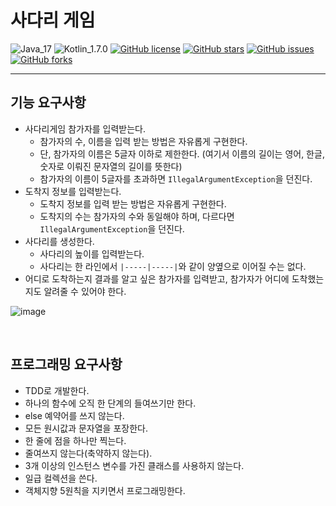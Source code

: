 # 사다리 게임

![Java_17](https://img.shields.io/badge/java-17-red?logo=java)
![Kotlin_1.7.0](https://img.shields.io/badge/kotlin-1.7.0-purple?logo=kotlin)
[![GitHub license](https://img.shields.io/github/license/shirohoo/code-kata)](https://github.com/shirohoo/clean-code-kata)
[![GitHub stars](https://img.shields.io/github/stars/shirohoo/code-kata)](https://github.com/shirohoo/clean-code-kata/stargazers)
[![GitHub issues](https://img.shields.io/github/issues/shirohoo/code-kata)](https://github.com/shirohoo/clean-code-kata/issues)
[![GitHub forks](https://img.shields.io/github/forks/shirohoo/code-kata)](https://github.com/shirohoo/clean-code-kata/network)

---

## 기능 요구사항

- 사다리게임 참가자를 입력받는다.
    - 참가자의 수, 이름을 입력 받는 방법은 자유롭게 구현한다.
    - 단, 참가자의 이름은 5글자 이하로 제한한다. (여기서 이름의 길이는 영어, 한글, 숫자로 이뤄진 문자열의 길이를 뜻한다)
    - 참가자의 이름이 5글자를 초과하면 `IllegalArgumentException`을 던진다.
- 도착지 정보를 입력받는다.
    - 도착지 정보를 입력 받는 방법은 자유롭게 구현한다.
    - 도착지의 수는 참가자의 수와 동일해야 하며, 다르다면 `IllegalArgumentException`을 던진다.
- 사다리를 생성한다.
    - 사다리의 높이를 입력받는다.
    - 사다리는 한 라인에서 `|-----|-----|`와 같이 양옆으로 이어질 수는 없다.
- 어디로 도착하는지 결과를 알고 싶은 참가자를 입력받고, 참가자가 어디에 도착했는지도 알려줄 수 있어야 한다.

![image](https://user-images.githubusercontent.com/71188307/175182555-6598258a-6e45-48ba-9129-482e0347752b.png)

<br />

## 프로그래밍 요구사항

- TDD로 개발한다.
- 하나의 함수에 오직 한 단계의 들여쓰기만 한다.
- else 예약어를 쓰지 않는다.
- 모든 원시값과 문자열을 포장한다.
- 한 줄에 점을 하나만 찍는다.
- 줄여쓰지 않는다(축약하지 않는다).
- 3개 이상의 인스턴스 변수를 가진 클래스를 사용하지 않는다.
- 일급 컬렉션을 쓴다.
- 객체지향 5원칙을 지키면서 프로그래밍한다.

<br />
